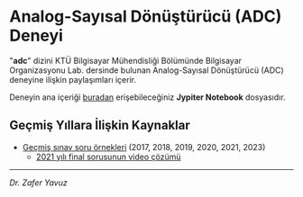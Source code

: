 # Analog-Sayısal Dönüştürücü (ADC) Deneyi

"**adc**" dizini KTÜ Bilgisayar Mühendisliği Bölümünde Bilgisayar Organizasyonu Lab. dersinde bulunan Analog-Sayısal Dönüştürücü (ADC) deneyine ilişkin paylaşımları içerir.

Deneyin ana içeriği [buradan](https://github.com/zyavuz610/labs_inKTU/blob/master/1_computer_org_lab/adc/analog_digital_converter(ADC).ipynb) erişebileceğiniz **Jypiter Notebook** dosyasıdır.


## Geçmiş Yıllara İlişkin Kaynaklar
- [Geçmiş sınav soru örnekleri](https://github.com/zyavuz610/labs_inKTU/tree/master/1_computer_org_lab/adc/pastexams) (2017, 2018, 2019, 2020, 2021, 2023)
  - [2021 yılı final sorusunun video çözümü](https://www.youtube.com/watch?v=Ju-KzXAd2ZQ)

---

_Dr. Zafer Yavuz_

